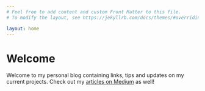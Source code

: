 ```yaml
---
# Feel free to add content and custom Front Matter to this file.
# To modify the layout, see https://jekyllrb.com/docs/themes/#overriding-theme-defaults

layout: home
---
```


# Welcome
Welcome to my personal blog containing links, tips and updates on my current projects. Check out my [articles on Medium](./articles) as well!